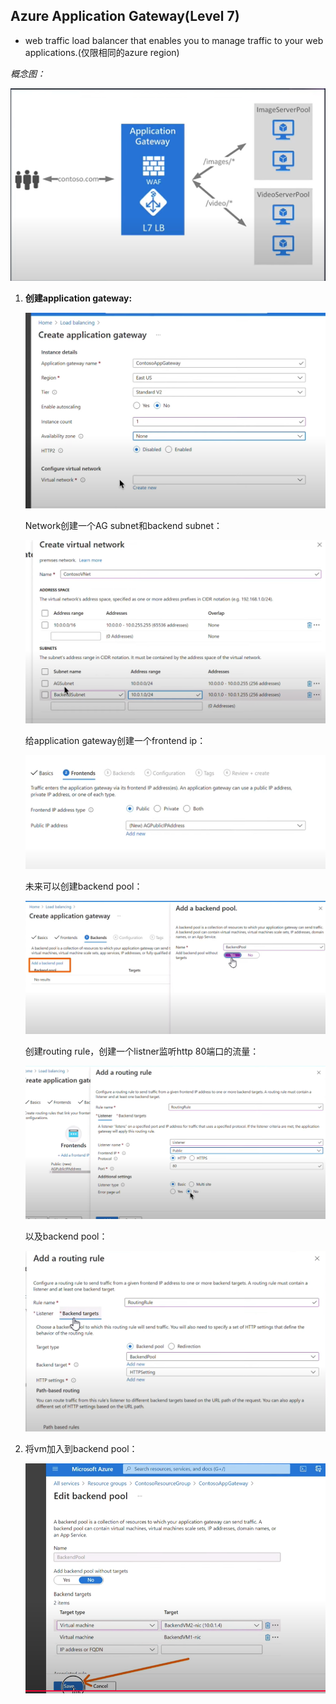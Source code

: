 ## Azure Application Gateway(Level 7)
- web traffic load balancer that enables you to manage traffic to your web applications.(仅限相同的azure region)

*概念图：*

![alt text](image-19.png)

1. **创建application gateway:**

    ![alt text](image-20.png)

    Network创建一个AG subnet和backend subnet：

    ![alt text](image-21.png)

    给application gateway创建一个frontend ip：
    
    ![alt text](image-22.png)

    未来可以创建backend pool：

    ![alt text](image-23.png)

    创建routing rule，创建一个listner监听http 80端口的流量：

    ![alt text](image-24.png)

    以及backend pool：

    ![alt text](image-25.png)

2. 将vm加入到backend pool：

    ![alt text](image-26.png)